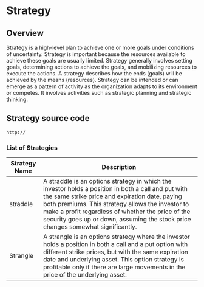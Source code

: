 # Strategy
## Overview
Strategy is a high-level plan to achieve one or more goals under conditions of uncertainty. Strategy is important because the resources available to achieve these goals are usually limited. Strategy generally involves setting goals, determining actions to achieve the goals, and mobilizing resources to execute the actions. A strategy describes how the ends (goals) will be achieved by the means (resources). Strategy can be intended or can emerge as a pattern of activity as the organization adapts to its environment or competes. It involves activities such as strategic planning and strategic thinking.

## Strategy source code 
```
http://
```
### List of Strategies

| Strategy Name | Description |
| --- | --- |
straddle | A straddle is an options strategy in which the investor holds a position in both a call and put with the same strike price and expiration date, paying both premiums. This strategy allows the investor to make a profit regardless of whether the price of the security goes up or down, assuming the stock price changes somewhat significantly.
Strangle | A strangle is an options strategy where the investor holds a position in both a call and a put option with different strike prices, but with the same expiration date and underlying asset. This option strategy is profitable only if there are large movements in the price of the underlying asset.


